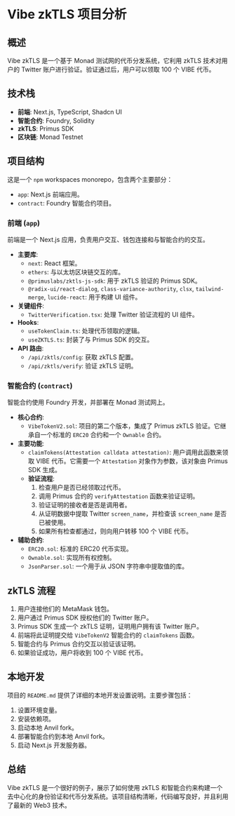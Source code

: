
# Vibe zkTLS 项目分析

## 概述

Vibe zkTLS 是一个基于 Monad 测试网的代币分发系统，它利用 zkTLS 技术对用户的 Twitter 账户进行验证。验证通过后，用户可以领取 100 个 VIBE 代币。

## 技术栈

*   **前端**: Next.js, TypeScript, Shadcn UI
*   **智能合约**: Foundry, Solidity
*   **zkTLS**: Primus SDK
*   **区块链**: Monad Testnet

## 项目结构

这是一个 `npm` workspaces monorepo，包含两个主要部分：

*   `app`: Next.js 前端应用。
*   `contract`: Foundry 智能合约项目。

### 前端 (`app`)

前端是一个 Next.js 应用，负责用户交互、钱包连接和与智能合约的交互。

*   **主要库**:
    *   `next`: React 框架。
    *   `ethers`: 与以太坊区块链交互的库。
    *   `@primuslabs/zktls-js-sdk`: 用于 zkTLS 验证的 Primus SDK。
    *   `@radix-ui/react-dialog`, `class-variance-authority`, `clsx`, `tailwind-merge`, `lucide-react`: 用于构建 UI 组件。
*   **关键组件**:
    *   `TwitterVerification.tsx`: 处理 Twitter 验证流程的 UI 组件。
*   **Hooks**:
    *   `useTokenClaim.ts`: 处理代币领取的逻辑。
    *   `useZKTLS.ts`: 封装了与 Primus SDK 的交互。
*   **API 路由**:
    *   `/api/zktls/config`: 获取 zkTLS 配置。
    *   `/api/zktls/verify`: 验证 zkTLS 证明。

### 智能合约 (`contract`)

智能合约使用 Foundry 开发，并部署在 Monad 测试网上。

*   **核心合约**:
    *   `VibeTokenV2.sol`: 项目的第二个版本，集成了 Primus zkTLS 验证。它继承自一个标准的 `ERC20` 合约和一个 `Ownable` 合约。
*   **主要功能**:
    *   `claimTokens(Attestation calldata attestation)`: 用户调用此函数来领取 VIBE 代币。它需要一个 `Attestation` 对象作为参数，该对象由 Primus SDK 生成。
    *   **验证流程**:
        1.  检查用户是否已经领取过代币。
        2.  调用 Primus 合约的 `verifyAttestation` 函数来验证证明。
        3.  验证证明的接收者是否是调用者。
        4.  从证明数据中提取 Twitter `screen_name`，并检查该 `screen_name` 是否已被使用。
        5.  如果所有检查都通过，则向用户转移 100 个 VIBE 代币。
*   **辅助合约**:
    *   `ERC20.sol`: 标准的 ERC20 代币实现。
    *   `Ownable.sol`: 实现所有权控制。
    *   `JsonParser.sol`: 一个用于从 JSON 字符串中提取值的库。

## zkTLS 流程

1.  用户连接他们的 MetaMask 钱包。
2.  用户通过 Primus SDK 授权他们的 Twitter 账户。
3.  Primus SDK 生成一个 zkTLS 证明，证明用户拥有该 Twitter 账户。
4.  前端将此证明提交给 `VibeTokenV2` 智能合约的 `claimTokens` 函数。
5.  智能合约与 Primus 合约交互以验证该证明。
6.  如果验证成功，用户将收到 100 个 VIBE 代币。

## 本地开发

项目的 `README.md` 提供了详细的本地开发设置说明。主要步骤包括：

1.  设置环境变量。
2.  安装依赖项。
3.  启动本地 Anvil fork。
4.  部署智能合约到本地 Anvil fork。
5.  启动 Next.js 开发服务器。

## 总结

Vibe zkTLS 是一个很好的例子，展示了如何使用 zkTLS 和智能合约来构建一个去中心化的身份验证和代币分发系统。该项目结构清晰，代码编写良好，并且利用了最新的 Web3 技术。
